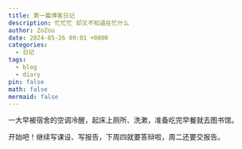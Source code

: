 ```yaml
---
title: 第一篇博客日记
description: 忙忙忙 却又不知道在忙什么
author: ZoZou
date: 2024-05-26 09:01 +0800
categories:
  - 日记
tags:
  - blog
  - diary
pin: false
math: false
mermaid: false
---
```

一大早被宿舍的空调冷醒，起床上厕所、洗漱，准备吃完早餐就去图书馆。

开始吧！继续写课设、写报告，下周四就要答辩啦，周二还要交报告。